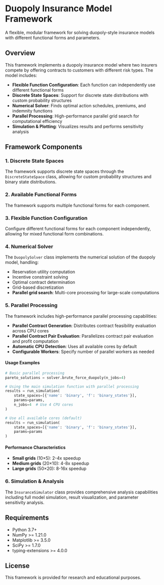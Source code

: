 # Duopoly Insurance Model Framework

A flexible, modular framework for solving duopoly-style insurance models with different functional forms and parameters.

## Overview

This framework implements a duopoly insurance model where two insurers compete by offering contracts to customers with different risk types. The model includes:

- **Flexible Function Configuration**: Each function can independently use different functional forms
- **Discrete State Spaces**: Support for discrete state distributions with custom probability structures
- **Numerical Solver**: Finds optimal action schedules, premiums, and indemnity functions
- **Parallel Processing**: High-performance parallel grid search for computational efficiency
- **Simulation & Plotting**: Visualizes results and performs sensitivity analysis

## Framework Components

### 1. Discrete State Spaces

The framework supports discrete state spaces through the `DiscreteStateSpace` class, allowing for custom probability structures and binary state distributions.

### 2. Available Functional Forms

The framework supports multiple functional forms for each component.

### 3. Flexible Function Configuration

Configure different functional forms for each component independently, allowing for mixed functional form combinations.

### 4. Numerical Solver

The `DuopolySolver` class implements the numerical solution of the duopoly model, handling:

- Reservation utility computation
- Incentive constraint solving
- Optimal contract determination
- Grid-based discretization
- **Parallel grid search**: Multi-core processing for large-scale computations

### 5. Parallel Processing

The framework includes high-performance parallel processing capabilities:

- **Parallel Contract Generation**: Distributes contract feasibility evaluation across CPU cores
- **Parallel Contract Pair Evaluation**: Parallelizes contract pair evaluation and profit computation
- **Automatic CPU Detection**: Uses all available cores by default
- **Configurable Workers**: Specify number of parallel workers as needed

#### Usage Examples

```python
# Basic parallel processing
pareto_solutions = solver.brute_force_duopoly(n_jobs=4)

# Using the main simulation function with parallel processing
results = run_simulation(
    state_spaces=[{'name': 'binary', 'f': 'binary_states'}],
    params=params,
    n_jobs=4  # Use 4 CPU cores
)

# Use all available cores (default)
results = run_simulation(
    state_spaces=[{'name': 'binary', 'f': 'binary_states'}],
    params=params
)
```

#### Performance Characteristics

- **Small grids** (10×5): 2-4x speedup
- **Medium grids** (20×10): 4-8x speedup  
- **Large grids** (50×20): 8-16x speedup

### 6. Simulation & Analysis

The `InsuranceSimulator` class provides comprehensive analysis capabilities including full model simulation, result visualization, and parameter sensitivity analysis.

## Requirements

- Python 3.7+
- NumPy >= 1.21.0
- Matplotlib >= 3.5.0
- SciPy >= 1.7.0
- typing-extensions >= 4.0.0

## License

This framework is provided for research and educational purposes.
